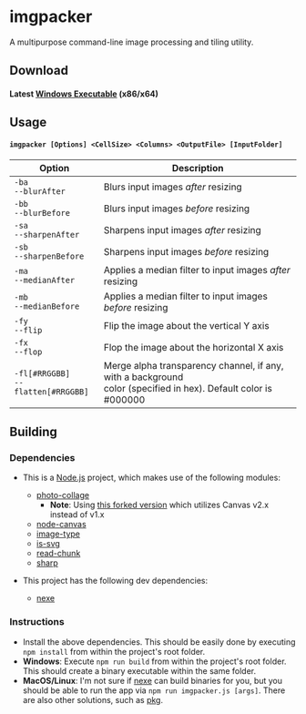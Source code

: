 # imgpacker

A multipurpose command-line image processing and tiling utility.

## Download

#### Latest [Windows Executable](https://github.com/RectangleEquals/imgpacker/releases/download/v1.0.0/imgpacker_win.zip) (x86/x64)

## Usage

#### `imgpacker [Options] <CellSize> <Columns> <OutputFile> [InputFolder]`

|Option										|Description|
|-------------------------------------------|-----------------------------|
|`-ba`<br/>`--blurAfter`					|Blurs input images _after_ resizing|
|`-bb`<br/>`--blurBefore`					|Blurs input images _before_ resizing|
|`-sa`<br/>`--sharpenAfter`					|Sharpens input images _after_ resizing|
|`-sb`<br/>`--sharpenBefore`				|Sharpens input images _before_ resizing|
|`-ma`<br/>`--medianAfter`					|Applies a median filter to input images _after_ resizing|
|`-mb`<br/>`--medianBefore`					|Applies a median filter to input images _before_ resizing|
|`-fy`<br/>`--flip`							|Flip the image about the vertical Y axis|
|`-fx`<br/>`--flop`							|Flop the image about the horizontal X axis|
|`-fl[#RRGGBB]`<br/>`--flatten[#RRGGBB]`	|Merge alpha transparency channel, if any, with a background<br/>color (specified in hex). Default color is #000000|

## Building

### Dependencies

- This is a [Node.js](https://nodejs.org/) project, which makes use of the following modules:
  - [photo-collage](https://github.com/classdojo/photo-collage)
    - __Note__: Using [this forked version](https://github.com/RectangleEquals/photo-collage) which utilizes Canvas v2.x instead of v1.x
  - [node-canvas](https://github.com/Automattic/node-canvas)
  - [image-type](https://github.com/sindresorhus/image-type)
  - [is-svg](https://github.com/sindresorhus/is-svg)
  - [read-chunk](https://github.com/sindresorhus/read-chunk)
  - [sharp](https://github.com/lovell/sharp)

- This project has the following dev dependencies:
  - [nexe](https://github.com/nexe/nexe#readme)

### Instructions

- Install the above dependencies. This should be easily done by executing `npm install` from within the project's root folder.
- __Windows__: Execute `npm run build` from within the project's root folder. This should create a binary executable within the same folder.
- __MacOS/Linux__: I'm not sure if [nexe](https://github.com/nexe/nexe#readme) can build binaries for you, but you should be able to run the app via `npm run imgpacker.js [args]`. There are also other solutions, such as [pkg](https://github.com/zeit/pkg).
